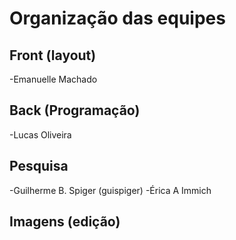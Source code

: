 # Organização das equipes

## Front (layout)
-Emanuelle Machado


## Back (Programação)
-Lucas Oliveira

## Pesquisa
-Guilherme B. Spiger (guispiger)
-Érica A Immich


## Imagens (edição)


